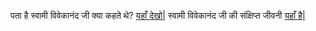 ﻿पता है स्वामी विवेकानंद जी क्या कहते थे? [यहाँ देखो|](teachings-of-swami-vivekananda/quotes.md)
स्वामी विवेकानंद जी की संक्षिप्त जीवनी [यहाँ है|](Introduction-of-Swami-vivekananda/introduction.md)
